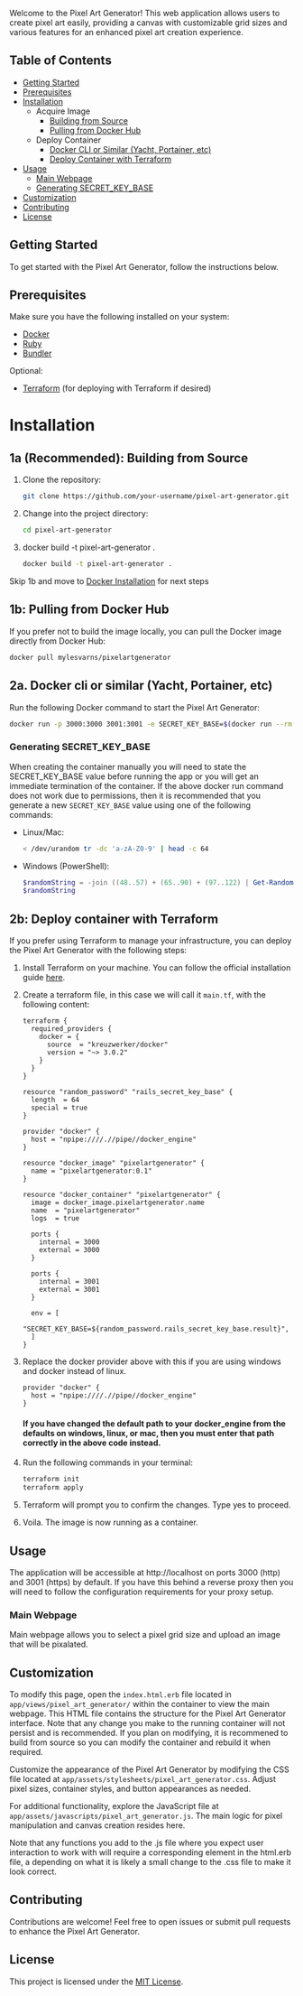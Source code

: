 Welcome to the Pixel Art Generator! This web application allows users to create pixel art easily, providing a canvas with customizable grid sizes and various features for an enhanced pixel art creation experience.

## Table of Contents

- [Getting Started](#getting-started)
- [Prerequisites](#prerequisites)
- [Installation](#installation)
  - Acquire Image
    - [Building from Source](#1a-recommended-building-from-source)
    - [Pulling from Docker Hub](#1b-pulling-from-docker-hub)
  - Deploy Container
    - [Docker CLI or Similar (Yacht, Portainer, etc)](#2a-docker-cli-or-similar-yacht-portainer-etc)
    - [Deploy Container with Terraform](#2b-deploy-container-with-terraform)
- [Usage](#usage)
  - [Main Webpage](#main-webpage)
  - [Generating SECRET_KEY_BASE](#generating-secret-key-base)
- [Customization](#customization)
- [Contributing](#contributing)
- [License](#license)

## Getting Started

To get started with the Pixel Art Generator, follow the instructions below.

## Prerequisites

Make sure you have the following installed on your system:

- [Docker](https://docs.docker.com/get-docker/)
- [Ruby](https://www.ruby-lang.org/en/documentation/installation/)
- [Bundler](https://bundler.io/)

Optional:
- [Terraform](https://learn.hashicorp.com/tutorials/terraform/install-cli) (for deploying with Terraform if desired)

# Installation

## 1a (Recommended): Building from Source

1. Clone the repository:

   ```bash
   git clone https://github.com/your-username/pixel-art-generator.git
   ```

2. Change into the project directory:

   ```bash
   cd pixel-art-generator
   ```

3. docker build -t pixel-art-generator .

   ```bash
   docker build -t pixel-art-generator .
   ```

  Skip 1b and move to [Docker Installation](#docker-installation) for next steps
  

## 1b: Pulling from Docker Hub

If you prefer not to build the image locally, you can pull the Docker image directly from Docker Hub:

```bash
docker pull mylesvarns/pixelartgenerator
```

## 2a. Docker cli or similar (Yacht, Portainer, etc)

Run the following Docker command to start the Pixel Art Generator:

```bash
docker run -p 3000:3000 3001:3001 -e SECRET_KEY_BASE=$(docker run --rm pixel-art-generator bin/rails secret) pixel-art-generator
```
### Generating SECRET_KEY_BASE

When creating the container manually you will need to state the SECRET_KEY_BASE value before running the app or you will get an immediate termination of the container. If the above docker run command does not work due to permissions, then it is recommended that you generate a new `SECRET_KEY_BASE` value using one of the following commands:

- Linux/Mac:

  ```bash
  < /dev/urandom tr -dc 'a-zA-Z0-9' | head -c 64
  ```

- Windows (PowerShell):
  ```powershell
  $randomString = -join ((48..57) + (65..90) + (97..122) | Get-Random -Count 64 | ForEach-Object {[char]$_})
  $randomString
  ```
## 2b: Deploy container with Terraform

If you prefer using Terraform to manage your infrastructure, you can deploy the Pixel Art Generator with the following steps:

1. Install Terraform on your machine. You can follow the official installation guide [here](https://learn.hashicorp.com/tutorials/terraform/install-cli).

2. Create a terraform file, in this case we will call it `main.tf`, with the following content:

   ```hcl
   terraform {
     required_providers {
       docker = {
         source  = "kreuzwerker/docker"
         version = "~> 3.0.2"
       }
     }
   }

   resource "random_password" "rails_secret_key_base" {
     length  = 64
     special = true
   }

   provider "docker" {
     host = "npipe:////.//pipe//docker_engine"
   }

   resource "docker_image" "pixelartgenerator" {
     name = "pixelartgenerator:0.1"
   }

   resource "docker_container" "pixelartgenerator" {
     image = docker_image.pixelartgenerator.name
     name  = "pixelartgenerator"
     logs  = true

     ports {
       internal = 3000
       external = 3000
     }

     ports {
       internal = 3001
       external = 3001
     }

     env = [
       "SECRET_KEY_BASE=${random_password.rails_secret_key_base.result}",
     ]
   }

   ```

3. Replace the docker provider above with this if you are using windows and docker instead of linux.

   ```hcl
   provider "docker" {
     host = "npipe:////.//pipe//docker_engine"
   }
   ```

   #### If you have changed the default path to your docker_engine from the defaults on windows, linux, or mac, then you must enter that path correctly in the above code instead.

4. Run the following commands in your terminal:

   ```bash
   terraform init
   terraform apply
   ```
5. Terraform will prompt you to confirm the changes. Type yes to proceed.
6. Voila. The image is now running as a container.


## Usage

The application will be accessible at http://localhost on ports 3000 (http) and 3001 (https) by default. If you have this behind a reverse proxy then you will need to follow the configuration requirements for your proxy setup.

### Main Webpage

Main webpage allows you to select a pixel grid size and upload an image that will be pixalated. 

## Customization

To modify this page, open the `index.html.erb` file located in `app/views/pixel_art_generator/` within the container to view the main webpage. This HTML file contains the structure for the Pixel Art Generator interface. Note that any change you make to the running container will not persist and is recommended. If you plan on modifying, it is recommened to build from source so you can modify the container and rebuild it when required.

Customize the appearance of the Pixel Art Generator by modifying the CSS file located at `app/assets/stylesheets/pixel_art_generator.css`. Adjust pixel sizes, container styles, and button appearances as needed.

For additional functionality, explore the JavaScript file at `app/assets/javascripts/pixel_art_generator.js`. The main logic for pixel manipulation and canvas creation resides here.

Note that any functions you add to the .js file where you expect user interaction to work with will require a corresponding element in the html.erb file, a depending on what it is likely a small change to the .css file to make it look correct.

## Contributing

Contributions are welcome! Feel free to open issues or submit pull requests to enhance the Pixel Art Generator.

## License

This project is licensed under the [MIT License](LICENSE).
